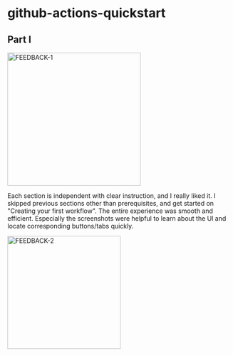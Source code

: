 # github-actions-quickstart

## Part I
<img width="299" alt="FEEDBACK-1" src="https://github.com/user-attachments/assets/ac5d2b30-62d8-430e-90de-461aafede154" />

Each section is independent with clear instruction, and I really liked it. I skipped previous sections other than prerequisites, and get started on "Creating your first workflow". The entire experience was smooth and efficient. Especially the screenshots were helpful to learn about the Ul and locate corresponding buttons/tabs quickly.

<img width="254" alt="FEEDBACK-2" src="https://github.com/user-attachments/assets/3ea2d9c7-1f83-4966-80e9-ea308b26d0c6" />
